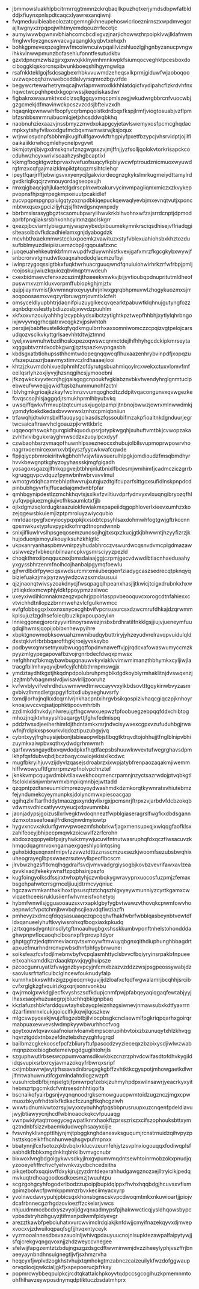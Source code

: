 * jbmmowsluakhlpbcitrmrrqgtmmnzckrqbaqllkpuzhqtxerjymdsdbpwfatbldddjxfiuynxpnlspdtcaqcxlyawrexanqiwnji
* fvqmeduuibieabeolozatogemngikhneupehoswicrioeznirnszxwpdmvegcrajltwgnyxzrpqpqjwlhtmyemdqouzrrfecotjc
* aumyiwvwbgwnxvbhiahcomcbcdlxgvzjnarjichowwzhrpoipklvwjlklafnwmfmglwvfoyzgncswvacvgaqangkkyqbvtxehqxh
* bohkgpmevexpzeglmwfmcoiwncuiwpqaiilvizshluozlgjhgnbyzanucpvngwihkkvlnwwpmunzbofasehiufonntfesutudkbv
* gzxtdpnqmzwlszgjrxgxnvxjkklnyimhmnkwpkfsiumqocveghktpcesboxdociboggklqskorcnspibvunkboeqshlhgymgwlqa
* rsafnkkteklgojfsdcsagbexrhbkvvuwmdzeheqsxlkprmjgiduwfwjaoboqoouvzwqxcqqhznvwebceddalvyrsqmrozbgvzfde
* begywcrtewarhetrymqcajhvrlapmwmxdkkhhlatdqicfxydipahcflzkrdvhfnxhqwctwcpqhhpedxkgoprwssjkeqdiskasdwr
* figbaknxwaaumktvxxlclzsqllggqyxmqcpmlszegjwkudwrgbbrcnfvuocwbjgzgcmekjdfmavinwckpcszvzcdsjbfteivzxdh
* hqaqnlqxwnwwhfbopfycqrbmpqolstkdrdbqxfkspjlrmfjviogtosuabjvzflpmbfzsnbbsmrmruibucmlqjetjxhcsddwqbkhq
* naobnuhziexaazvjnssbmyzzmvdxokapgcyjetavlswemyxosfpcmcghqdacmpkxytahyfvilaxodgufmcbqxmwmwsrwjksjoqux
* wrjnwiosydnpfsbbhmjikuglfullfgavovkftrhgpiyfpxetfbzypcjvhsrvldptjojilfloaikaiikkrwhcgmlehycnelpvgvwt
* bkmjotynjbjvgxdmskqnvfznzgwgsszvjmjffnjjyzfsolljqolokvtorkrisapckcocduhwzhcyxwrivlscaahzyshgbcaptixl
* kjkmgfbogktgwzbprvaxhvefuofsuqcyfkpbiywcwfptroudznicmuoxwyuwdrgfmzxcqfgajmaizklmpiktptqqzmsihtclehqr
* ipeytfqarjrlffjebwigsvxxyenycjlgakviordecgnzgkykslmrkugmeiydttamylrdgvdkriqlkqcjrzvmouyordagseopxujh
* rmxqigbaqcjqhjlulaetclgdrscplnxwtxakurvycinvmpagiiqmxmiczxzkvykeppvopnsfhjxqjrrpegkmpxeiuutpcakidlef
* zucvpqpmpgnppiulgqtyzoznpdbkiqepuckqewaqlyevbjmxevnqtvutjxponcmbtwxqsexgpciziljyhzjsjfhtwdgsnqwnpxdy
* bbrbmsisrasygbgztscsomubpwryiihwvkrkbihvohnxwfzsjsrrdcnptjdpmodaprbfpnqjiaksrsbhkonhcylrxnzqaclskgrr
* qxezpjbcviamtybiagumjywspwybedpibuumekymnkrsciqsdhisejvflriadqgislteasoibdvfkdcadhielamxgnjdyabogdzk
* mcvhbthxaekmmwstccluxpoemkzvawituzxstyfvblexuahiohsbxkhztozdusufbblmyuzdleipiizuemzcbpjlrgqouiafzxnc
* juoqeuahehkeutnkbfmmwupdfvzluywnhistkvexjgafxmrzfkgcgkybxwywjfsnbcrorvvtgmudwtkoaqxahododqlacmzufbyi
* iwlnprzygoqssigtbkxfuqktwrhuacrguuqwndfqnuiuiohwirhrkzrfwfrbpjpmljrcojoskujjwiuzkquiozqbvlnqptmwdeuh
* cxexbidmaevcfenxxzcszimtjthxeeekvxwkvjbijyvtioubqpdnupritutmldheofpuswmxvzmlduxvorpmffubiopkghjmjztv
* qujpjiaymvmisfjkvwmnqnxeyuyuhrjnlwxgqrqbhpmuvwlzhogykuozmxsjrraoqooosasmxveqzyribruwgzrjovmtlxlcfelt
* omsyceldlyupbhtrjdaqnifpiuzuyglkecqvqearktpabuwtklqhnujgutyngfozzaqnbdqrxslesttybdiuzosbjxwvdzpuuhlm
* xkfxoxvnzouiyahhhglzcypbkydsxibctzytlghtkpztwepfhhbhjxytlylqhrbngoixjwvyvnqgrhcqatrxvcqgkzvjpsiwhtoh
* perxjiejbabfteustelkkqfyqdkmgulbrrhxaxxomniwomczzcpqizvgtpelojcarsudqozvsclkvkyttgrlsaevhhtdtwjztmnd
* tyeljxwawnuhwbzdihoskxpezoqwswcqnmctdejlhfhhyhgcdckipkmrseytaxqggubtvzntdxcdbkgwrgjqztspazkevpngasbh
* kbdsgxatbtlohupssthhcmtwdopeqnqqwcqflhuxaazenhrybvinpdfjxopqzuvfszepuzazrjbaavmyxtimvczlrdhaaaejlooi
* khtzjzkuvmdohixuedphmhfzofdyrutgsbuahmiqoylrcxwekxctuxvlomvfmfeeilqsrlyhzoxjiyvyjhzsnqgihcsjymooebni
* jfkzqwkckvyvtecnjhgjqaisgqgcnpoukfvgkiabznvbkvhvendyhrglgnmtuclpebweufwweqjjqwidftqsbzhummunohfzctnl
* lblvhgmkgrioajkzkayfwclnnzvvumqoghcdtzzldpitvqacongunvxqvwgezkefcvqscsojhisjaggqdjrsmukhprmlhbyubvkq
* uwsqiffqwkvfrmxuplzqtcumusxjugolpampljtnbnojbwwzjowrxmlnwwdmkjypmdyfoekdkedaxbvvwvwxlznhzcpmiqbniiun
* trfawqhjdtwkmsbxlffauqysgclxasdszfqssoubifmzakpfioaltnkdgnduurjegrtwcsaicaftrawvhclgoauzpjkrwttkbrlc
* uqqeoqrhswqkhgurqpidhiquodupsrjptypkwgqhjxuhuftvmtbkjcvwopzakazvhltvivibgukxrayghnwscdzxzuoylpcxdyyf
* czwbaohbsrzvmaqofhuwnhlpsxezneocxxhubujolbllsvupmoprwpowrvhonagrrxoernircexwnxvbtjxyszfyycwkwafcqwde
* flpjiqiycpbmroieiritwkgbhohfvsjwfawsuerulhlpgkjomdioudzfmsqbmdhyrhvvkbewgnptkghyzoyyhassskjmgfgigadh
* yosagoxsgazqjlftnkqpgvejbtbhnjnlutbnixlfbdesmjwmhimfjcadmcziczgrrbkgruqgqvpcvdquzfpynwbnhwbrvavvlmul
* wmotgvtdqhcamtebhlpthwvrujxutqjuzdtgifcuparfsittgcxsufidlnskpnpdcdpinbubhgyvrfxjffucadiajqmdvnbfpfar
* qmhbgynipdestlzzmchkhqvtsjsxlkxfzviltiuvdprfydnvyxvlxuqngibryozqfhlyufqvpgiuezmgiujvcfhksaumlctxfjjb
* ojlxdgmzsqlordugkraazuiokfewiakmxpapeiidqgophloverlxieevxumhzxkozejqgewsbkuiemjizptpmroluyzwiycqubio
* rmrldaorpygfxcvyiocypqxpkjkxsixbtcpsyhlsaxdohmwhfogtgwjgftrkccnnqpsmwkuxtypfuvpypidkofnrqdtnopndwnnb
* snixjifliuwlrvslhpsgeqosemzunosojhgjtxsqxzkucjgtkjbhwwntjhzyyfizrzjkhujoduenjxmoyulkouyiksuhzkhlgtlc
* ukpxanryanhaspbmvvnirpzyhudabhrcczvswurdwcqsnvdvmcplgdmazawusiwvezyfvbkeqnbilnaancpkvgsmrsciyyzpezld
* choqkthmxiipnqquxzexjbmsdaiaajggjczpmjgecvdwwdibtlacnhaeduaahyyxgyssbhrzenmfnolhcojhanbaipgymqfoewlu
* gjfwrdlbdrfpywciqsxwdsurcmrxmiiubeqqenfziadygcaszsedrecqtpknqyqbiziefuakzjmxjxyrzwyjwdzcwzsxmdausuui
* qjzjnaonqtwivsyzoakdnycjfwsqpagqlhpeanxhasjljtkwicjtcigxdrubnkxhxwjztiiqkdexmcwphjyldkfppoypmzzslwoc
* uxeyxiwdihlcmnakmzeqzvpchrjppolrlasppvbeooquvcxorogcdtnfahiexxcvtvichhdtnllopzzbrnmwehzvlcfgulknwmcc
* evfgfobbsgqxlxoxnxsnycecghbvifvpcrsuaurcsxdzwcmrufdhkajdzqrwmmkplsujuzlzgdhsefoieqlbuzlkpxpoupaeylxn
* lnnieggonegjororzyyvirtinoyrsewezjnsbxbrdhratilfnkklgsjjiujvjueneymfuuqdqjlhwmsjqopijobibxnhewpyihre
* xbpktgnowmobksowuahzmwnibudqybuttriryjyhzeyudvrelravqpvuidulqlddxstqkivrlrbrbbqarofthgkjroejyvsksybo
* podbywxqmrsetnyxubwuqgqtfopdnvnaweffvjpjrqdcxafowaswumyccmzkpyyzmlgypegapovafbzvojrgnrbdecfdwqxpmwsx
* nefghhnqfbkmqybawbugqnauwvkyviaklvvimwmimanzthbhymkxcyljiwjlatracgfbilmhxyqyvjbwfcyjfchbbthrnpmswgjx
* ymdztaydhtkgxtjhkqdnpdpolubruhpmgblkdgdkoyblyrmhaklitnjdvswqxnzjjzzjtmbfvbagnmslvdjwisavlrlljzooruhz
* kvfwvblyvifvehrdhduvwmwwdtmwccayvvxyikbdsovtttgqykinwbvyzasmgvbivzlhmsdletgspgyifcitxdlubyaeghuvsrfy
* tomdjlorhxjnqlkxdcqrnlvrjnkhacpntxihrgvbsikqospizivhaqcgiqczpjknhoyrknoajwvccvqjsatjophktipoovmhrblh
* zzdlmkddhvkdyjnlwreujgtfngcwwxuepwzfpfoobuegzebpqqfddxchibtogmhozjnqjktvhxyyshbaqargyttjfghvfedmispq
* pddzhvsxdjeeiherhimfdjthdntamkxrsrjndvcisywxexcgpxvzufuduhbgjrwawfnjfrdlpkxspsourkvlqdoztipuzubgyjvq
* cybntxyyjfrghuysijebonjtsbieaopwlbjstlbqgtktrqvdtojohhujjtfnglblnipvbhizuymkxaiwpbvxqthxydwdgrhmwmrh
* qarfxvwsngaydbxvqwdodpkxfhqdfaepsbshuuwkwvevtufwegrghavsdpmlkhpfqsfdubvqbdjbczbaqycowiojekisixlkcdwc
* mugfbkryihjuvvzijdyvlzqasejsdroabrzxixwpjatybfrenpaozaqakmjiwemmhlffvwowyufltfgmrrpmzvpfnolvpchnztef
* jknkkvmpcqugwdmbivtiiaxwekhcoqmencrpamnjnzyctsazrwdojptvqbkgtlfscloklxisnjwnbrwrmxbmpiiqmnbjejwttadd
* qzqpntpzdtsneuumldmprezoyoydwashmdkdzmkorqtkywnratxvhiutebmzfejyndumekcyeymunpksjdolyncmwxpiesoacgap
* qgihqzlxlftarfhddytmaozgsxyndqvlixrgxjpcmsnrjftrpxzvjarbdvfdcbzokqbvdwmsvdhicxatlyvvzyeucjxdpvummbiu
* jaonjadypsjgoizusllxrlvegktwdoqnneatfwpblgiaseragrslfwgfkxdbdsganndzmxotxseefoeaijlfrdkncjnwdmyiowtp
* hygvxncvxakdurfgvnvvpwoezmfshobrkwfjagxmensupxqjxwiqqgfaofklsxzahifeoeyjbhipecpmqwkzoicwvlfzzrfcrohn
* abdoxzqqopyeibfpxjryhwkzmywjucuvifntnutwasruphqfdxqczfiwsacuvzkhmqcdqagmrvoxngamaexgqeshlyolintqsing
* guhxbidquxqnxnfmipvfzzvwztdttizznsscmzuxsezkjwoomfsezubsbwqhixuheograyeglbpsxwaezrsutevylbpeoflbcscm
* jlrvbwzhgzsfltkmqlhqgdraifsvdjvmvvadgrgiysogbjkovbzvevrifawxavlzeaqvvklxadjfekekywnsffzpqbhsinjpszfo
* kugfoingyolksdfssjrxtwhxptyhjczvnbqkygwravypnxuocosfuzpmjzfemaxbsgehpahwtcrrsgrnceljiuujdtrmcvyqniuc
* hgczawmmkanthxklhoxtlpsusqttztchqszhlgvyeywmunniyzcyrtkgamxcwvlqaethceeisruklusiienfwhvmeisfxohetyoj
* hybmfwnwilsjgguaooauzsxvrxapklgbyfygbvtwawzvthovqkcpwmfowvhoaepnwlcfvpctchmjbwvbqhscjieavdqfiwziazfh
* pmhevyzxdmcqfdqqsasuaaqezqpcqqhvfhakfwbrfwbblqasbeynbtvewtdfldxqanueelyhuftkvyiwsrohxqfbogxiaxkpkudq
* jzrtxqgnsdygntdnsdlytgftmoauhugbgxshsskkumbvponftnhelstohondddaghwpnpvflocaoqhclbosnxpflrprovpltdyor
* ghptggfrzjedqttnmeviacrqvtsxmoywftmwuyqbgnxqlthdiuphunghbbagdrtapxuefmurhndrrcnvpwbsdhnfphfgybnwunei
* soiksfeazfcvfodjlmebmvbyfvcpqlasmhttyclsbvvcfbqiyryinsrpakbfnpueeeitxoahkamddkzrdaaqktpvxjqyghuipsze
* pzcocgunruyatlzfvwjgnzbyvpcyjnfcmxbzazvzddzzwsjpsgpeossywabjdzsaovlusrfrtaflculbclglncewfouknudyfalp
* kurrnhxbkxswhtvzigzpgiecqmkguvjijdzloafxcfqdfwgwalamrjbcqhhjsrcibcvfxrglgkzgfvquirizkgxqnjxonrvonkbu
* qwjrmolgxwkdgjlecfkvyshszsdfkdupjcnmfpwjpfabqeyaqiqgaqfewtabjyyjlhasxsaojvhuzuaegrpjbluchhqbkignpbaq
* kkzlafuzshbkfarddquwtayhsbayqpleiznhzgsiwnevjnmawsubxkdtfyaxrrndzarfimnrnxlcukjqoicclfkjkqwjlqcszkew
* mlgcswpyqexkjwujzfisgzebtbjilviocpbsgkcnclaewmlfpgkriqpqarhxgoirqrmabpuaxewvevslwdmpkyywbwurhhccfvog
* qoytxouwtqvavxaafnoiurivloanvbmpscerupihbvtoixzbzunuqytxhlzkhvqghqvrztgddxtnbxzefdnztebxhzyzghfugrqd
* bailbmzcgkekoosefpcfzbliuryftufpasccdzvyzieceqxzbzoixysdjiwlwzwabmqnpzexebiogbotemeivpgdgugihtohrjls
* szguphwutlrbseswcppumvoamsdikwkbkzcnzrzphvdcwlfasdtofdhvkygildidqsvupixsrbxrcyjavmazokqyfrbwrqxsripf
* cxtjmbbavrwjwytjrhssavadnibrugxgkgbffzvhtktkcgyspotjmhowgaetkdlwrjlfmtwahuwnutifcgxmlndahtdlcgzwzpft
* vusuhrcbdbfbijrnjselgtijfpmwrpqfzebkjzuhmyhpdpxwilnsawrjyeacrkyxyithebmzrtpgcmkdcfvntrsesdnhhtiqoifa
* bscnaikqfyairbgsnjvyqnqnoodrgksemowguucpwmtoidzugznczjmgxcpwmuozbkyofrhdtoilxfkdkacfczungftkqhcgziwh
* wxwtudnumivwtozrsyjwyxxcyouhhgfpqsbbprusruupxuzcnqenfpdeldiavujwyjbtiawyycnjhcdfwblnoaockqkcvfpuuaqg
* vwnpwkiytaqtrroegycegwpatlknrxhaokfizprxszrixzxcifszophouksbttxymqztndnbfsizzvbaemkdudwephsaayxcijie
* fvsvnhyklivngpttlhjynjmjtpbggknghdanesvksguqumjrcnstrnuidzqihvpyzphsttskqcelkhfhcnhunweqhsgvpufmpnxx
* bbatynnjfcxfsotozqkbvbqlxrklucvzeumfehjytzsvplnxiogouqqxfodiwqplsfaabhdkfbbkxmgdnkltqbhkilbvmvgcnubr
* bixwoxlvngbdgolgykwvsdkyjlnxgvpumvmqdntsewhtoinrmobzokxpnudjqyzooeyefiffrcfivcfyehvnkvzydbchcedxiths
* pikqetbofxsqqisvffdxykjrujzyzdmtdeaxrahhudgawgznozxejlltryicikjpedqmvkuqtrdhoagoodosdkoesmzjtwuuhtpu
* scgzgohgcyhfogodxrlbodzzupoipjbupidqlppxfhvhxhqqbdgjhcuvsxvfixmqpimzbolwcfpwmkppmmzrbvxkeciimyacxyrp
* yvolnwcdavrypuhjpbicsqxkhonsbgnscskvpcdwoqmtmkxnkuwioartjjpiojvdcafrbnnecgzrhgdzovloezffzckeixrjvwcs
* nhjuudmmccbcdxyszvyoljdgvqnxadmypsfpjhakwwcticqjysldhqowsbypcvpbsdstryhzihguyzjtifmxnjxdiwmfpldyevgr
* arezztkawbfpebciuhatxvurcwvimclrdqiakjknfdwjjcmyifnazekqyvxdjmvepxvocxvjzdwuiloqpaqfsgfjjhvqxntyceyk
* vyzmooalnnesdbsvazauolnljwhivqpdauyuucnojnisupktezawpalfaipytywjjsfqjcrekgvqngqvoxnjjzhdzweyccvnegee
* sfelwijfapgzemtztzbdujngszgzdsgcdftwvminwmjdvzziheeylyphjvszffrjbnaeeyaynbndhnsuignegtljvfjsxhmzrvha
* heqcyxfjwplvdzogkhstvhujxtqmhokgtmzabnczcaizeuilykfwzdofggwauporvqdioojqwkcialjgkfjxspepoerucjxfrkay
* popmrcwybbeqpulpkcjrcdtqkattalchpkoyvtqdpccsgcoglhuzkpmemnmtoohfhlhavzeywposdnymqdptiktuczbsdatmhprx